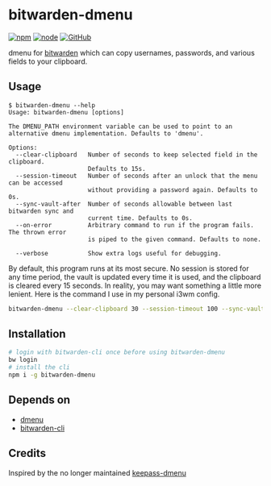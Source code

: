 # bitwarden-dmenu

[![npm](https://img.shields.io/npm/v/bitwarden-dmenu.svg)](https://www.npmjs.com/package/bitwarden-dmenu)
[![node](https://img.shields.io/node/v/bitwarden-dmenu.svg)](http://npmjs.com/package/bitwarden-dmenu)
[![GitHub](https://img.shields.io/github/license/andykais/bitwarden-dmenu.svg)](https://github.com/andykais/bitwarden-dmenu/blob/master/LICENSE)

dmenu for [bitwarden](https://bitwarden.com/) which can copy usernames, passwords, and various fields to your
clipboard.

## Usage

```
$ bitwarden-dmenu --help
Usage: bitwarden-dmenu [options]

The DMENU_PATH environment variable can be used to point to an alternative dmenu implementation. Defaults to 'dmenu'.

Options:
  --clear-clipboard   Number of seconds to keep selected field in the clipboard.
                      Defaults to 15s.
  --session-timeout   Number of seconds after an unlock that the menu can be accessed
                      without providing a password again. Defaults to 0s.
  --sync-vault-after  Number of seconds allowable between last bitwarden sync and
                      current time. Defaults to 0s.
  --on-error          Arbitrary command to run if the program fails. The thrown error
                      is piped to the given command. Defaults to none.

  --verbose           Show extra logs useful for debugging.
```

By default, this program runs at its most secure. No session is stored for any time period, the vault is updated
every time it is used, and the clipboard is cleared every 15 seconds. In reality, you may want something a
little more lenient. Here is the command I use in my personal i3wm config.

```bash
bitwarden-dmenu --clear-clipboard 30 --session-timeout 100 --sync-vault-after 3600 --on-error 'xargs notify-send --urgency=low'
```

## Installation

```bash
# login with bitwarden-cli once before using bitwarden-dmenu
bw login
# install the cli
npm i -g bitwarden-dmenu
```

## Depends on

- [dmenu](https://tools.suckless.org/dmenu/)
- [bitwarden-cli](https://help.bitwarden.com/article/cli/)

## Credits

Inspired by the no longer maintained [keepass-dmenu](https://github.com/gustavnikolaj/keepass-dmenu)

